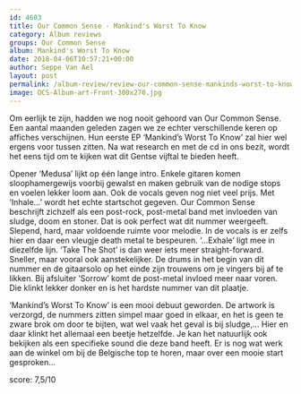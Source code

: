 ```yaml
---
id: 4603
title: Our Common Sense - Mankind's Worst To Know
category: Album reviews
groups: Our Common Sense
album: Mankind's Worst To Know
date: 2018-04-06T10:57:21+00:00
author: Seppe Van Ael
layout: post
permalink: /album-review/review-our-common-sense-mankinds-worst-to-know/
image: OCS-Album-art-Front-300x270.jpg
---
```

Om eerlijk te zijn, hadden we nog nooit gehoord van Our Common Sense. Een aantal maanden geleden zagen we ze echter verschillende keren op affiches verschijnen. Hun eerste EP ‘Mankind’s Worst To Know’ zal hier wel ergens voor tussen zitten. Na wat research en met de cd in ons bezit, wordt het eens tijd om te kijken wat dit Gentse vijftal te bieden heeft.

Opener ‘Medusa’ lijkt op één lange intro. Enkele gitaren komen sloophamergewijs voorbij gewalst en maken gebruik van de nodige stops en voelen lekker loom aan. Ook de vocals geven nog niet veel prijs. Met ‘Inhale…’ wordt het echte startschot gegeven. Our Common Sense beschrijft zichzelf als een post-rock, post-metal band met invloeden van sludge, doom en stoner. Dat is ook perfect wat dit nummer weergeeft. Slepend, hard, maar voldoende ruimte voor melodie. In de vocals is er zelfs hier en daar een vleugje death metal te bespeuren. ‘…Exhale’ ligt mee in diezelfde lijn. ‘Take The Shot’ is dan weer iets meer straight-forward. Sneller, maar vooral ook aanstekelijker. De drums in het begin van dit nummer en de gitaarsolo op het einde zijn trouwens om je vingers bij af te likken. Bij afsluiter ‘Sorrow’ komt de post-metal invloed meer naar voren. Die klinkt lekker donker en is het hardste nummer van dit plaatje.

‘Mankind’s Worst To Know’ is een mooi debuut geworden. De artwork is verzorgd, de nummers zitten simpel maar goed in elkaar, en het is geen te zware brok om door te bijten, wat wel vaak het geval is bij sludge,… Hier en daar klinkt het allemaal een beetje hetzelfde. Je kan het natuurlijk ook bekijken als een specifieke sound die deze band heeft. Er is nog wat werk aan de winkel om bij de Belgische top te horen, maar over een mooie start gesproken…

score: 7,5/10
